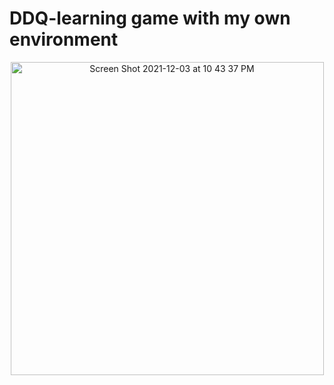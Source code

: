 # DDQ-learning game with my own environment
<p align="center">
  <img width="501" alt="Screen Shot 2021-12-03 at 10 43 37 PM" src="https://user-images.githubusercontent.com/76665853/144695709-cd8822d9-31be-4eb3-8728-     1f6a7712febd.png">
</p>
